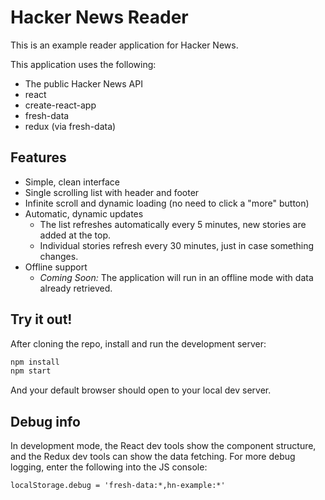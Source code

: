 # Hacker News Reader

This is an example reader application for Hacker News.

This application uses the following:
 * The public Hacker News API
 * react
 * create-react-app
 * fresh-data
 * redux (via fresh-data)
 
## Features

 * Simple, clean interface
 * Single scrolling list with header and footer
 * Infinite scroll and dynamic loading (no need to click a "more" button)
 * Automatic, dynamic updates
   - The list refreshes automatically every 5 minutes, new stories are added at the top.
   - Individual stories refresh every 30 minutes, just in case something changes.
 * Offline support
   - *Coming Soon:* The application will run in an offline mode with data already retrieved.

## Try it out!

After cloning the repo, install and run the development server:

```sh
npm install
npm start
```

And your default browser should open to your local dev server.

## Debug info

In development mode, the React dev tools show the component structure, and the Redux dev tools can show the data fetching. For more debug logging, enter the following into the JS console:

`localStorage.debug = 'fresh-data:*,hn-example:*'`
